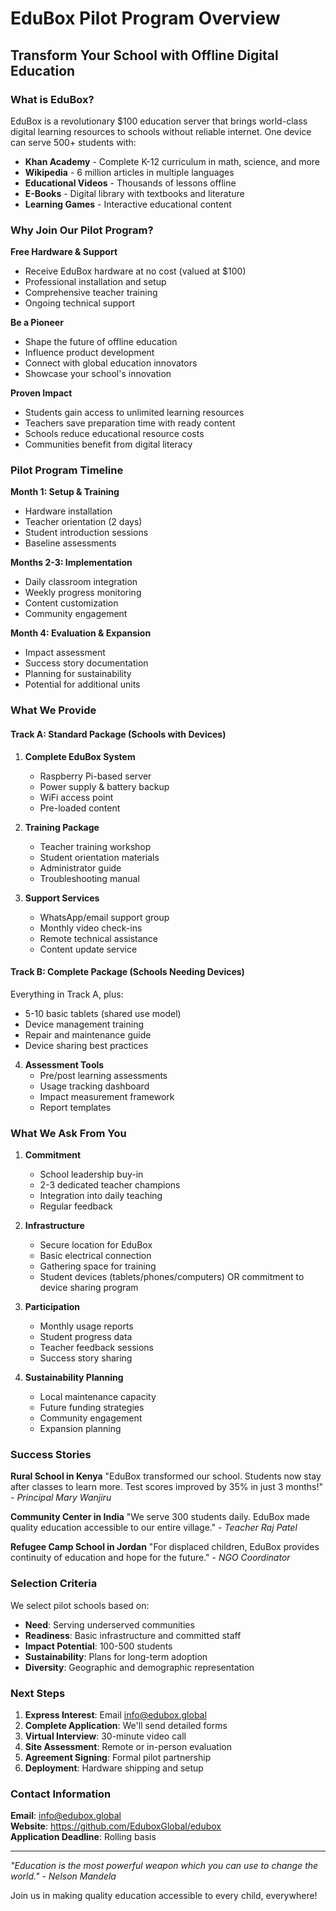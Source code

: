 # EduBox Pilot Program Overview

## Transform Your School with Offline Digital Education

### What is EduBox?

EduBox is a revolutionary $100 education server that brings world-class digital learning resources to schools without reliable internet. One device can serve 500+ students with:

- **Khan Academy** - Complete K-12 curriculum in math, science, and more
- **Wikipedia** - 6 million articles in multiple languages
- **Educational Videos** - Thousands of lessons offline
- **E-Books** - Digital library with textbooks and literature
- **Learning Games** - Interactive educational content

### Why Join Our Pilot Program?

**Free Hardware & Support**
- Receive EduBox hardware at no cost (valued at $100)
- Professional installation and setup
- Comprehensive teacher training
- Ongoing technical support

**Be a Pioneer**
- Shape the future of offline education
- Influence product development
- Connect with global education innovators
- Showcase your school's innovation

**Proven Impact**
- Students gain access to unlimited learning resources
- Teachers save preparation time with ready content
- Schools reduce educational resource costs
- Communities benefit from digital literacy

### Pilot Program Timeline

**Month 1: Setup & Training**
- Hardware installation
- Teacher orientation (2 days)
- Student introduction sessions
- Baseline assessments

**Months 2-3: Implementation**
- Daily classroom integration
- Weekly progress monitoring
- Content customization
- Community engagement

**Month 4: Evaluation & Expansion**
- Impact assessment
- Success story documentation
- Planning for sustainability
- Potential for additional units

### What We Provide

#### Track A: Standard Package (Schools with Devices)
1. **Complete EduBox System**
   - Raspberry Pi-based server
   - Power supply & battery backup
   - WiFi access point
   - Pre-loaded content

2. **Training Package**
   - Teacher training workshop
   - Student orientation materials
   - Administrator guide
   - Troubleshooting manual

3. **Support Services**
   - WhatsApp/email support group
   - Monthly video check-ins
   - Remote technical assistance
   - Content update service

#### Track B: Complete Package (Schools Needing Devices)
Everything in Track A, plus:
- 5-10 basic tablets (shared use model)
- Device management training
- Repair and maintenance guide
- Device sharing best practices

4. **Assessment Tools**
   - Pre/post learning assessments
   - Usage tracking dashboard
   - Impact measurement framework
   - Report templates

### What We Ask From You

1. **Commitment**
   - School leadership buy-in
   - 2-3 dedicated teacher champions
   - Integration into daily teaching
   - Regular feedback

2. **Infrastructure**
   - Secure location for EduBox
   - Basic electrical connection
   - Gathering space for training
   - Student devices (tablets/phones/computers) OR commitment to device sharing program

3. **Participation**
   - Monthly usage reports
   - Student progress data
   - Teacher feedback sessions
   - Success story sharing

4. **Sustainability Planning**
   - Local maintenance capacity
   - Future funding strategies
   - Community engagement
   - Expansion planning

### Success Stories

**Rural School in Kenya**
"EduBox transformed our school. Students now stay after classes to learn more. Test scores improved by 35% in just 3 months!" - *Principal Mary Wanjiru*

**Community Center in India**
"We serve 300 students daily. EduBox made quality education accessible to our entire village." - *Teacher Raj Patel*

**Refugee Camp School in Jordan**
"For displaced children, EduBox provides continuity of education and hope for the future." - *NGO Coordinator*

### Selection Criteria

We select pilot schools based on:
- **Need**: Serving underserved communities
- **Readiness**: Basic infrastructure and committed staff
- **Impact Potential**: 100-500 students
- **Sustainability**: Plans for long-term adoption
- **Diversity**: Geographic and demographic representation

### Next Steps

1. **Express Interest**: Email info@edubox.global
2. **Complete Application**: We'll send detailed forms
3. **Virtual Interview**: 30-minute video call
4. **Site Assessment**: Remote or in-person evaluation
5. **Agreement Signing**: Formal pilot partnership
6. **Deployment**: Hardware shipping and setup

### Contact Information

**Email**: info@edubox.global  
**Website**: https://github.com/EduboxGlobal/edubox  
**Application Deadline**: Rolling basis

---

*"Education is the most powerful weapon which you can use to change the world." - Nelson Mandela*

Join us in making quality education accessible to every child, everywhere!